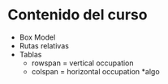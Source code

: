 # Contenido del curso

* Box Model
* Rutas relativas
* Tablas
  * rowspan = vertical occupation
  * colspan = horizontal occupation
*algo